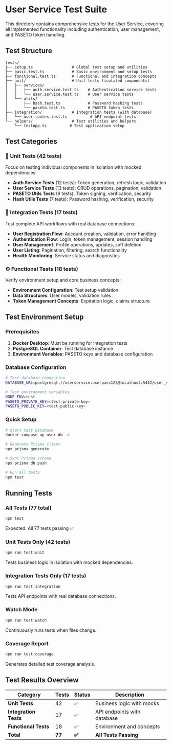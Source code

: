 # User Service Test Suite

This directory contains comprehensive tests for the User Service, covering all implemented functionality including authentication, user management, and PASETO token handling.

## Test Structure

```
tests/
├── setup.ts                 # Global test setup and utilities
├── basic.test.ts            # Basic environment and setup tests
├── functional.test.ts       # Functional and integration concepts
├── unit/                    # Unit tests (isolated components)
│   ├── services/
│   │   ├── auth.service.test.ts    # Authentication service tests
│   │   └── user.service.test.ts    # User service tests
│   └── utils/
│       ├── hash.test.ts            # Password hashing tests
│       └── paseto.test.ts          # PASETO token tests
├── integration/             # Integration tests (with database)
│   └── user.routes.test.ts          # API endpoint tests
└── helpers/                 # Test utilities and helpers
    └── testApp.ts          # Test application setup
```

## Test Categories

### 🧪 Unit Tests (42 tests)
Focus on testing individual components in isolation with mocked dependencies:

- **Auth Service Tests** (12 tests): Token generation, refresh logic, validation
- **User Service Tests** (13 tests): CRUD operations, pagination, validation
- **PASETO Utils Tests** (9 tests): Token signing, verification, security
- **Hash Utils Tests** (7 tests): Password hashing, verification, security

### 🔗 Integration Tests (17 tests)
Test complete API workflows with real database connections:

- **User Registration Flow**: Account creation, validation, error handling
- **Authentication Flow**: Login, token management, session handling
- **User Management**: Profile operations, updates, soft deletion
- **User Listing**: Pagination, filtering, search functionality
- **Health Monitoring**: Service status and diagnostics

### ⚙️ Functional Tests (18 tests)
Verify environment setup and core business concepts:

- **Environment Configuration**: Test setup validation
- **Data Structures**: User models, validation rules
- **Token Management Concepts**: Expiration logic, claims structure

## Test Environment Setup

### Prerequisites
1. **Docker Desktop**: Must be running for integration tests
2. **PostgreSQL Container**: Test database instance
3. **Environment Variables**: PASETO keys and database configuration

### Database Configuration
```bash
# Test database connection
DATABASE_URL=postgresql://userservice:userpass123@localhost:5432/user_service_db

# Test environment variables
NODE_ENV=test
PASETO_PRIVATE_KEY=<test-private-key>
PASETO_PUBLIC_KEY=<test-public-key>
```

### Quick Setup
```bash
# Start test database
docker-compose up user-db -d

# Generate Prisma client
npx prisma generate

# Sync Prisma schema
npx prisma db push

# Run all tests
npm test
```

## Running Tests

### All Tests (77 total)
```bash
npm test
```
Expected: All 77 tests passing ✅

### Unit Tests Only (42 tests)
```bash
npm run test:unit
```
Tests business logic in isolation with mocked dependencies.

### Integration Tests Only (17 tests)
```bash
npm run test:integration
```
Tests API endpoints with real database connections.

### Watch Mode
```bash
npm run test:watch
```
Continuously runs tests when files change.

### Coverage Report
```bash
npm run test:coverage
```
Generates detailed test coverage analysis.

## Test Results Overview

| Category | Tests | Status | Description |
|----------|-------|--------|-------------|
| **Unit Tests** | 42 | ✅ | Business logic with mocks |
| **Integration Tests** | 17 | ✅ | API endpoints with database |
| **Functional Tests** | 18 | ✅ | Environment and concepts |
| **Total** | **77** | **✅** | **All Tests Passing** |